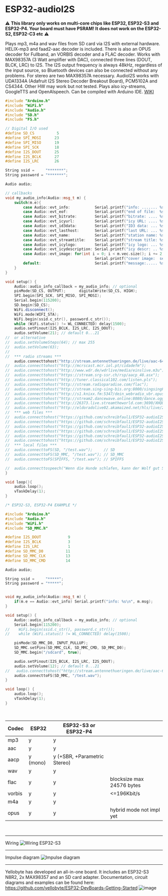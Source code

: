 # ESP32-audioI2S

:warning: **This library only works on multi-core chips like ESP32, ESP32-S3 and ESP32-P4. Your board must have PSRAM! It does not work on the ESP32-S2, ESP32-C3 etc** :warning:

Plays mp3, m4a and wav files from SD card via I2S with external hardware.
HELIX-mp3 and faad2-aac decoder is included. There is also an OPUS decoder for Fullband, an VORBIS decoder and a FLAC decoder.
Works with MAX98357A (3 Watt amplifier with DAC), connected three lines (DOUT, BLCK, LRC) to I2S. The I2S output frequency is always 48kHz, regardless of the input source, so Bluetooth devices can also be connected without any problems.
For stereo are two MAX98357A necessary. AudioI2S works with UDA1334A (Adafruit I2S Stereo Decoder Breakout Board), PCM5102A and CS4344.
Other HW may work but not tested. Plays also icy-streams, GoogleTTS and OpenAIspeech. Can be compiled with Arduino IDE. [WIKI](https://github.com/schreibfaul1/ESP32-audioI2S/wiki)

```` c++
#include "Arduino.h"
#include "WiFi.h"
#include "Audio.h"
#include "SD.h"
#include "FS.h"

// Digital I/O used
#define SD_CS          5
#define SPI_MOSI      23
#define SPI_MISO      19
#define SPI_SCK       18
#define I2S_DOUT      25
#define I2S_BCLK      27
#define I2S_LRC       26

String ssid =     "*******";
String password = "*******";

Audio audio;

// callbacks
void my_audio_info(Audio::msg_t m) {
    switch(m.e){
        case Audio::evt_info:           Serial.printf("info: ....... %s\n", m.msg); break;
        case Audio::evt_eof:            Serial.printf("end of file:  %s\n", m.msg); break;
        case Audio::evt_bitrate:        Serial.printf("bitrate: .... %s\n", m.msg); break; // icy-bitrate or bitrate from metadata
        case Audio::evt_icyurl:         Serial.printf("icy URL: .... %s\n", m.msg); break;
        case Audio::evt_id3data:        Serial.printf("ID3 data: ... %s\n", m.msg); break; // id3-data or metadata
        case Audio::evt_lasthost:       Serial.printf("last URL: ... %s\n", m.msg); break;
        case Audio::evt_name:           Serial.printf("station name: %s\n", m.msg); break; // station name or icy-name
        case Audio::evt_streamtitle:    Serial.printf("stream title: %s\n", m.msg); break;
        case Audio::evt_icylogo:        Serial.printf("icy logo: ... %s\n", m.msg); break;
        case Audio::evt_icydescription: Serial.printf("icy descr: .. %s\n", m.msg); break;
        case Audio::evt_image: for(int i = 0; i < m.vec.size(); i += 2){
                                        Serial.printf("cover image:  segment %02i, pos %07i, len %05i\n", i / 2, m.vec[i], m.vec[i + 1]);} break; // APIC
        default:                        Serial.printf("message:..... %s\n", m.msg); break;
    }
}

void setup() {
    Audio::audio_info_callback = my_audio_info; // optional
    pinMode(SD_CS, OUTPUT);      digitalWrite(SD_CS, HIGH);
    SPI.begin(SPI_SCK, SPI_MISO, SPI_MOSI);
    Serial.begin(115200);
    SD.begin(SD_CS);
    WiFi.disconnect();
    WiFi.mode(WIFI_STA);
    WiFi.begin(ssid.c_str(), password.c_str());
    while (WiFi.status() != WL_CONNECTED) delay(1500);
    audio.setPinout(I2S_BCLK, I2S_LRC, I2S_DOUT);
    audio.setVolume(21); // default 0...21
//  or alternative
//  audio.setVolumeSteps(64); // max 255
//  audio.setVolume(63);
//
//  *** radio streams ***
    audio.connecttohost("http://stream.antennethueringen.de/live/aac-64/stream.antennethueringen.de/"); // aac
//  audio.connecttohost("http://mcrscast.mcr.iol.pt/cidadefm");                                         // mp3
//  audio.connecttohost("http://www.wdr.de/wdrlive/media/einslive.m3u");                                // m3u
//  audio.connecttohost("https://stream.srg-ssr.ch/rsp/aacp_48.asx");                                   // asx
//  audio.connecttohost("http://tuner.classical102.com/listen.pls");                                    // pls
//  audio.connecttohost("http://stream.radioparadise.com/flac");                                        // flac
//  audio.connecttohost("http://stream.sing-sing-bis.org:8000/singsingFlac");                           // flac (ogg)
//  audio.connecttohost("http://s1.knixx.fm:5347/dein_webradio_vbr.opus");                              // opus (ogg)
//  audio.connecttohost("http://stream2.dancewave.online:8080/dance.ogg");                              // vorbis (ogg)
//  audio.connecttohost("http://26373.live.streamtheworld.com:3690/XHQQ_FMAAC/HLSTS/playlist.m3u8");    // HLS
//  audio.connecttohost("http://eldoradolive02.akamaized.net/hls/live/2043453/eldorado/master.m3u8");   // HLS (ts)
//  *** web files ***
//  audio.connecttohost("https://github.com/schreibfaul1/ESP32-audioI2S/raw/master/additional_info/Testfiles/Pink-Panther.wav");        // wav
//  audio.connecttohost("https://github.com/schreibfaul1/ESP32-audioI2S/raw/master/additional_info/Testfiles/Santiano-Wellerman.flac"); // flac
//  audio.connecttohost("https://github.com/schreibfaul1/ESP32-audioI2S/raw/master/additional_info/Testfiles/Olsen-Banden.mp3");        // mp3
//  audio.connecttohost("https://github.com/schreibfaul1/ESP32-audioI2S/raw/master/additional_info/Testfiles/Miss-Marple.m4a");         // m4a (aac)
//  audio.connecttohost("https://github.com/schreibfaul1/ESP32-audioI2S/raw/master/additional_info/Testfiles/Collide.ogg");             // vorbis
//  audio.connecttohost("https://github.com/schreibfaul1/ESP32-audioI2S/raw/master/additional_info/Testfiles/sample.opus");             // opus
//  *** local files ***
//  audio.connecttoFS(SD, "/test.wav");     // SD
//  audio.connecttoFS(SD_MMC, "/test.wav"); // SD_MMC
//  audio.connecttoFS(SPIFFS, "/test.wav"); // SPIFFS

//  audio.connecttospeech("Wenn die Hunde schlafen, kann der Wolf gut Schafe stehlen.", "de"); // Google TTS
}

void loop(){
    audio.loop();
    vTaskDelay(1);
}

````

````c++
/* ESP32-S3, ESP32-P4 EXAMPLE */

#include "Arduino.h"
#include "Audio.h"
#include "WiFi.h"
#include "SD_MMC.h"

#define I2S_DOUT            9
#define I2S_BCLK            3
#define I2S_LRC             1
#define SD_MMC_D0          11
#define SD_MMC_CLK         13
#define SD_MMC_CMD         14

Audio audio;

String ssid =     "*****";
String password = "*****";


void my_audio_info(Audio::msg_t m) {
    if(m.e == Audio::evt_info) Serial.printf("info: %s\n", m.msg);
}

void setup() {
    Audio::audio_info_callback = my_audio_info; // optional
    Serial.begin(115200);
//    WiFi.begin(ssid.c_str(), password.c_str());
//    while (WiFi.status() != WL_CONNECTED) delay(1500);

    pinMode(SD_MMC_D0, INPUT_PULLUP);
    SD_MMC.setPins(SD_MMC_CLK, SD_MMC_CMD, SD_MMC_D0);
    SD_MMC.begin("/sdcard", true);

    audio.setPinout(I2S_BCLK, I2S_LRC, I2S_DOUT);
    audio.setVolume(12); // default 0...21
//   audio.connecttohost("http://stream.antennethueringen.de/live/aac-64/stream.antennethueringen.de/"); // aac
    audio.connecttoFS(SD_MMC, "/test.wav");
}

void loop() {
    audio.loop();
    vTaskDelay(1);
}

````

<br>

|Codec       | ESP32       |ESP32-S3 or ESP32-P4         |                          |
|------------|-------------|-----------------------------|--------------------------|
| mp3        | y           | y                           |                          |
| aac        | y           | y                           |                          |
| aacp       | y (mono)    | y (+SBR, +Parametric Stereo)|                          |
| wav        | y           | y                           |                          |
| flac       | y           | y                           |blocksize max 24576 bytes |
| vorbis     | y           | y                           | <=196Kbit/s              |
| m4a        | y           | y                           |                          |
| opus       | y           | y                           |hybrid mode not impl yet  |

<br>

***
Wiring
![Wiring ESP32-S3](https://github.com/user-attachments/assets/15dd1766-0fc1-4079-b378-bc566583e80d)
***
Impulse diagram
![Impulse diagram](https://github.com/schreibfaul1/ESP32-audioI2S/blob/master/additional_info/Impulsdiagramm.jpg)
***
Yellobyte has developed an all-in-one board. It includes an ESP32-S3 N8R2, 2x MAX98357 and an SD card adapter.
Documentation, circuit diagrams and examples can be found here: https://github.com/yellobyte/ESP32-DevBoards-Getting-Started
![image](https://github.com/user-attachments/assets/4002d09e-8e76-4e08-9265-188fed7628d3)

